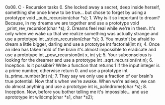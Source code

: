 0x08. C - Recursion
   tasks
	0. She locked away a secret, deep inside herself, something she once knew to be true... but chose to forget 
by using a prototype void _puts_recursion(char *s);
	1. Why is it so important to dream? Because, in my dreams we are together and use a prototype void _print_rev_recursion(char *s);
	2. Dreams feel real while we're in them. It's only when we wake up that we realize something was actually strange and use a prototype int _strlen_recursion(char *s);
	3. You mustn't be afraid to dream a little bigger, darling and use a prototype int factorial(int n);
	4. Once an idea has taken hold of the brain it's almost impossible to eradicate and use a prototype int _pow_recursion(int x, int y);
	5. Your subconscious is looking for the dreamer and use a prototype int _sqrt_recursion(int n);
	6. Inception. Is it possible?
Write a function that returns 1 if the input integer is a prime number, otherwise return 0. and use a prototype int is_prime_number(int n);
	7. They say we only use a fraction of our brain's true potential. Now that's when we're awake. When we're asleep, we can do almost anything and use a prototype int is_palindrome(char *s);
	8. Inception. Now, before you bother telling me it's impossible... and use aprototype int wildcmp(char *s1, char *s2);
